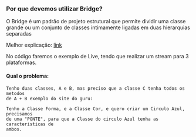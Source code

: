 ### Por que devemos utilizar Bridge?

O Bridge é um padrão de projeto estrutural que permite dividir uma classe
grande ou um conjunto de classes  intimamente ligadas em duas hierarquias separadas

Melhor explicação: [link](https://refactoring.guru/pt-br/design-patterns/bridge)

No código faremos o exemplo de Live, tendo que realizar um stream para 3 plataformas.

#### Qual o problema: <br>
```
Tenho duas classes, A e B, mas preciso que a classe C tenha todos os metodos 
de A + B exemplo do site do guru: 

Tenho a Classe Forma, e a Classe Cor, e quero criar um Circulo Azul, precisamos
de uma "PONTE", para que a Classe do circulo Azul tenha as caracteristicas de
ambos.
```
